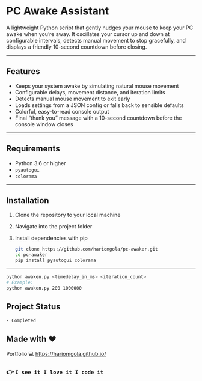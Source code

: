 # PC Awake Assistant

A lightweight Python script that gently nudges your mouse to keep your PC awake when you’re away. It oscillates your cursor up and down at configurable intervals, detects manual movement to stop gracefully, and displays a friendly 10-second countdown before closing.

---

## Features

- Keeps your system awake by simulating natural mouse movement
- Configurable delays, movement distance, and iteration limits
- Detects manual mouse movement to exit early
- Loads settings from a JSON config or falls back to sensible defaults
- Colorful, easy-to-read console output
- Final “thank you” message with a 10-second countdown before the console window closes

---

## Requirements

- Python 3.6 or higher
- `pyautogui`
- `colorama`

---

## Installation

1. Clone the repository to your local machine
2. Navigate into the project folder
3. Install dependencies with pip

   ```bash
   git clone https://github.com/hariomgola/pc-awaker.git
   cd pc-awaker
   pip install pyautogui colorama
   ```

---

```bash
python awaken.py <timedelay_in_ms> <iteration_count>
# Example:
python awaken.py 200 1000000
```

## Project Status

    - Completed

## Made with :heart:

Portfolio :computer: https://hariomgola.github.io/

### :point_right: `I see it I love it I code it`
